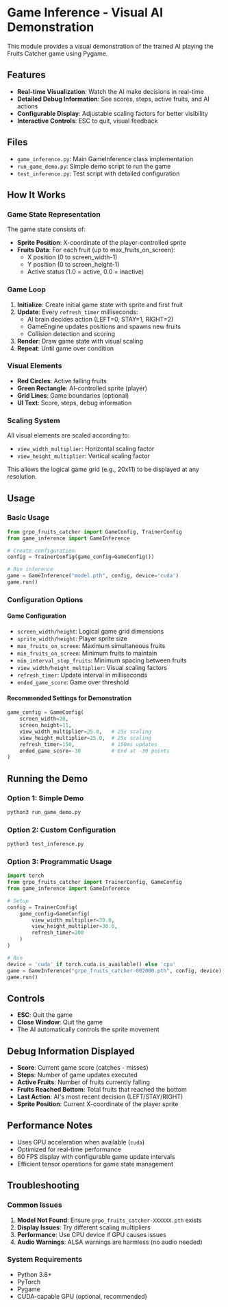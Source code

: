 # Game Inference - Visual AI Demonstration

This module provides a visual demonstration of the trained AI playing the Fruits Catcher game using Pygame.

## Features

- **Real-time Visualization**: Watch the AI make decisions in real-time
- **Detailed Debug Information**: See scores, steps, active fruits, and AI actions
- **Configurable Display**: Adjustable scaling factors for better visibility
- **Interactive Controls**: ESC to quit, visual feedback

## Files

- `game_inference.py`: Main GameInference class implementation
- `run_game_demo.py`: Simple demo script to run the game
- `test_inference.py`: Test script with detailed configuration

## How It Works

### Game State Representation
The game state consists of:
- **Sprite Position**: X-coordinate of the player-controlled sprite
- **Fruits Data**: For each fruit (up to max_fruits_on_screen):
  - X position (0 to screen_width-1)
  - Y position (0 to screen_height-1) 
  - Active status (1.0 = active, 0.0 = inactive)

### Game Loop
1. **Initialize**: Create initial game state with sprite and first fruit
2. **Update**: Every `refresh_timer` milliseconds:
   - AI brain decides action (LEFT=0, STAY=1, RIGHT=2)
   - GameEngine updates positions and spawns new fruits
   - Collision detection and scoring
3. **Render**: Draw game state with visual scaling
4. **Repeat**: Until game over condition

### Visual Elements
- **Red Circles**: Active falling fruits
- **Green Rectangle**: AI-controlled sprite (player)
- **Grid Lines**: Game boundaries (optional)
- **UI Text**: Score, steps, debug information

### Scaling System
All visual elements are scaled according to:
- `view_width_multiplier`: Horizontal scaling factor
- `view_height_multiplier`: Vertical scaling factor

This allows the logical game grid (e.g., 20x11) to be displayed at any resolution.

## Usage

### Basic Usage
```python
from grpo_fruits_catcher import GameConfig, TrainerConfig
from game_inference import GameInference

# Create configuration
config = TrainerConfig(game_config=GameConfig())

# Run inference
game = GameInference("model.pth", config, device='cuda')
game.run()
```

### Configuration Options

#### Game Configuration
- `screen_width/height`: Logical game grid dimensions
- `sprite_width/height`: Player sprite size
- `max_fruits_on_screen`: Maximum simultaneous fruits
- `min_fruits_on_screen`: Minimum fruits to maintain
- `min_interval_step_fruits`: Minimum spacing between fruits
- `view_width/height_multiplier`: Visual scaling factors
- `refresh_timer`: Update interval in milliseconds
- `ended_game_score`: Game over threshold

#### Recommended Settings for Demonstration
```python
game_config = GameConfig(
    screen_width=20,
    screen_height=11,
    view_width_multiplier=25.0,   # 25x scaling
    view_height_multiplier=25.0,  # 25x scaling
    refresh_timer=150,            # 150ms updates
    ended_game_score=-30          # End at -30 points
)
```

## Running the Demo

### Option 1: Simple Demo
```bash
python3 run_game_demo.py
```

### Option 2: Custom Configuration
```bash
python3 test_inference.py
```

### Option 3: Programmatic Usage
```python
import torch
from grpo_fruits_catcher import TrainerConfig, GameConfig
from game_inference import GameInference

# Setup
config = TrainerConfig(
    game_config=GameConfig(
        view_width_multiplier=30.0,
        view_height_multiplier=30.0,
        refresh_timer=200
    )
)

# Run
device = 'cuda' if torch.cuda.is_available() else 'cpu'
game = GameInference("grpo_fruits_catcher-002000.pth", config, device)
game.run()
```

## Controls

- **ESC**: Quit the game
- **Close Window**: Quit the game
- The AI automatically controls the sprite movement

## Debug Information Displayed

- **Score**: Current game score (catches - misses)
- **Steps**: Number of game updates executed
- **Active Fruits**: Number of fruits currently falling
- **Fruits Reached Bottom**: Total fruits that reached the bottom
- **Last Action**: AI's most recent decision (LEFT/STAY/RIGHT)
- **Sprite Position**: Current X-coordinate of the player sprite

## Performance Notes

- Uses GPU acceleration when available (`cuda`)
- Optimized for real-time performance
- 60 FPS display with configurable game update intervals
- Efficient tensor operations for game state management

## Troubleshooting

### Common Issues

1. **Model Not Found**: Ensure `grpo_fruits_catcher-XXXXXX.pth` exists
2. **Display Issues**: Try different scaling multipliers
3. **Performance**: Use CPU device if GPU causes issues
4. **Audio Warnings**: ALSA warnings are harmless (no audio needed)

### System Requirements
- Python 3.8+
- PyTorch
- Pygame
- CUDA-capable GPU (optional, recommended)
